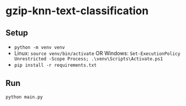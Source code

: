 # gzip-knn-text-classification

## Setup

- `python -m venv venv`
- Linux: `source venv/bin/activate` OR Windows: `Set-ExecutionPolicy Unrestricted -Scope Process; .\venv\Scripts\Activate.ps1`
- `pip install -r requirements.txt`

## Run

`python main.py`